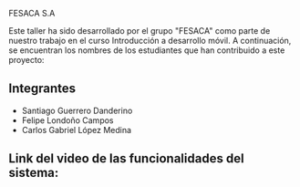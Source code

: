 FESACA S.A

Este taller ha sido desarrollado por el grupo "FESACA" como parte de nuestro trabajo en el curso Introducción a desarrollo móvil. A continuación, se encuentran los nombres de los estudiantes que han contribuido a este proyecto:

## Integrantes

- Santiago Guerrero Danderino
- Felipe Londoño Campos
- Carlos Gabriel López Medina


## Link del video de las funcionalidades del sistema:

